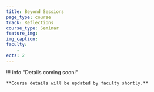 ```yaml
---
title: Beyond Sessions
page_type: course
track: Reflections
course_type: Seminar
feature_img:
img_caption:
faculty:
    - 
ects: 2
---
```


!!! info "Details coming soon!"

    **Course details will be updated by faculty shortly.**